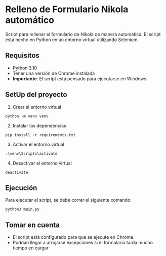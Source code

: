 # Relleno de Formulario Nikola automático
Script para rellenar el formulario de Nikola de manera automática. El script está hecho en Python en un entorno virtual utilizando Selenium.

## Requisitos
- Python 3.10
- Tener una versión de Chrome instalada
- **Importante**: El script está pensado para ejecutarse en Windows.

## SetUp del proyecto

1. Crear el entorno virtual
```
python -m venv venv
```

2. Instalar las dependencias
```
pip install -r requirements.txt
```

3. Activar el entorno virtual
```
.\venv\Scripts\activate
```

4. Desactivar el entorno virtual
```
deactivate
```

## Ejecución
Para ejecutar el script, se debe correr el siguiente comando:
```
python3 main.py
```
## Tomar en cuenta
- El script está configurado para que se ejecute en Chrome.
- Podrían llegar a arrojarse excepciones si el formulario tarda mucho tiempo en cargar
